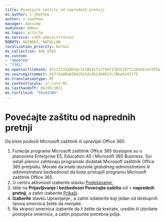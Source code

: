 ```yaml
---
title: Povećajte zaštitu od naprednih pretnji
ms.author: v-jmathew
author: v-jmathew
manager: dansimp
audience: Admin
ms.topic: article
ms.service: o365-administration
ROBOTS: NOINDEX, NOFOLLOW
localization_priority: Normal
ms.collection: Adm_O365
ms.custom:
- "9000760"
- "7391"
ms.openlocfilehash: 0fc12233a0b3ec3128b41f11f89f13824787fc20d5914c955afb8446a7fa3ced
ms.sourcegitcommit: b5f7da89a650d2915dc652449623c78be6247175
ms.translationtype: MT
ms.contentlocale: sr-Latn-RS
ms.lasthandoff: 08/05/2021
ms.locfileid: "54103386"
---
```

# <a name="increase-protection-from-advanced-threats"></a>Povećajte zaštitu od naprednih pretnji

Da biste podesili Microsoft zaštitnik ili upravljali Office 365:

1. Funkcije programa Microsoft zaštitnik Office 365 dostupne su u planovima Enterprise E5, Education A5 i Microsoft 365 Business. Svi ostali planovi zahtevaju programski dodatak Microsoft zaštitnik Office 365 pretplatu. Morate da imate *dozvole globalnog administratora* *ili administratora* bezbednosti da biste pristupili programu Microsoft zaštitnik Office 365.
2. U centru aktivnosti izaberite stavku [Podešavanje.](https://go.microsoft.com/fwlink/p/?linkid=2075721)
3. Idite na **Prijavljivanje i bezbednost Povećajte zaštitu** od  >  **naprednih pretnji**, a zatim izaberite [Prikaži](https://go.microsoft.com/fwlink/?linkid=2109302).
4. **Izaberite** stavku Upravljanje , a zatim odaberite koji jedan od dostupnih tipova smernica želite da menjate.
5. Na stranici smernica izaberite da li želite da kreirate, uredite ili izbrišete postojeće smernice, a zatim popunite potrebna polja.
